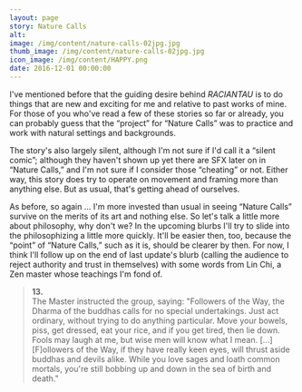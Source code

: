 ```yaml
---
layout: page
story: Nature Calls
alt:
image: /img/content/nature-calls-02jpg.jpg
thumb_image: /img/content/nature-calls-02jpg.jpg
icon_image: /img/content/HAPPY.png
date: 2016-12-01 00:00:00
---
```



I've mentioned before that the guiding desire behind&nbsp;*RACIANTAU*&nbsp;is to do things that are new and exciting for me and relative to past works of mine. For those of you who've read a few of these stories so far or already, you can probably guess that the “project” for “Nature Calls” was to practice and work with natural settings and backgrounds.

The story's also largely silent, although I'm not sure if I'd call it a “silent comic”; although they haven't shown up yet there are SFX later on in “Nature Calls,” and I'm not sure if I consider those “cheating” or not. Either way, this story does try to operate on movement and framing more than anything else. But as usual, that's getting ahead of ourselves.

As before, so again … I'm more invested than usual in seeing “Nature Calls” survive on the merits of its art and nothing else. So let's talk a little more about philosophy, why don't we? In the upcoming blurbs I'll try to slide into the philosophizing a little more quickly. It'll be easier then, too, because the “point” of “Nature Calls,” such as it is, should be clearer by then. For now, I think I'll follow up on the end of last update's blurb (calling the audience to reject authority and trust in themselves) with some words from Lin Chi, a Zen master whose teachings I'm fond of.

> **13.**
> <br>The Master instructed the group, saying: "Followers of the Way, the Dharma of the buddhas calls for no special undertakings. Just act ordinary, without trying to do anything particular. Move your bowels, piss, get dressed, eat your rice, and if you get tired, then lie down. Fools may laugh at me, but wise men will know what I mean. […] [F]ollowers of the Way, if they have really keen eyes, will thrust aside buddhas and devils alike. While you love sages and loath common mortals, you're still bobbing up and down in the sea of birth and death."